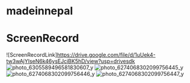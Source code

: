 # madeinnepal

# ScreenRecord

![ScreenRecordLink]https://drive.google.com/file/d/1uUek4-tw3wAjYIseN6k46ysEJciBK5hD/view?usp=drivesdk
![photo_6305589496581830607_y](https://github.com/puskottampandey/Made-in-Nepal/assets/83902408/c57b857a-2e83-42d2-a409-7ee0c3ea5f5c)
![photo_6274068302099756445_y](https://github.com/puskottampandey/Made-in-Nepal/assets/83902408/27b2cf2c-cde7-4c04-bb08-1801080f9094)
![photo_6274068302099756446_y](https://github.com/puskottampandey/Made-in-Nepal/assets/83902408/059f186c-944f-41ab-8d00-45543e9526b9)
![photo_6274068302099756447_y](https://github.com/puskottampandey/Made-in-Nepal/assets/83902408/73d7d204-e425-4dcb-aa56-93ff033d8e5f)
